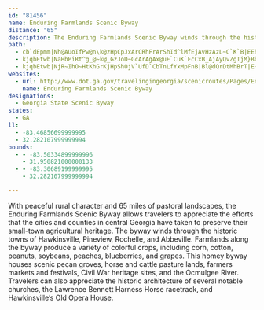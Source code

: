 ```yaml
---
id: "81456"
name: Enduring Farmlands Scenic Byway
distance: "65"
description: The Enduring Farmlands Scenic Byway winds through the historic towns of Hawkinsville, Pineview, Rochelle, and Abbeville, showcasing the area’s rural character and pastoral landscapes.
path:
  - cb`dEpmm|Nh@AUoIfPw@n\k@zHpCpJxArCRhFrArShId^lMfEjAvHzAzL~C`K`B|EEhSoBdLsBp^yHpo@oNtHYlg@lE|DGhAQ|JeD|HaDjGkC|BaBnAqAx@oAdLuQfKgO~CgCdDgBvD_BxE_B`o@{NlEoAlC_B|V{RtNiI~N_IbEyCpKaJjDaDzD{CzI}HdKkIjb@c`@xRqR~CqCdCmAxFkA|Um@bHe@vAa@t@]lBuAbZ}WpCsAhAS~BIpMPnG_@`\{Exf@kJnAa@rAy@pJoKhA_AlHyEdj@k\hEsBfE_Bb]gLbqAgh@|bBop@lEsBrDyBnI{F`c@{WnZbBxDz@lF~BvVnMfF~CrLbIjE~CxCpCzFnGhD~Cf_@pPxN`NnBxA|C`BrDv@x[`EtEv@tXpKdRzHzZ~KlGdClAj@
  - kjqbEtwb|NaHbPiRt^g_@~k@_GzJoD~GcArAgAx@uE`CuK`FcCxB_AjAyQvZgIjM}BbCmElDge@`]iG|FgIlJ}FbI{AtCg@bB]xBOlB[~i@FhA\jBhCzHTxAJrCwBjd@kDpQ_DrN_AbC{GlOuBlHyNn{@cF`\cDlWmB|Me`A]kLUqFi@c[qF{NwAsd@SesAeBB{m@p@isAUwx@?qh@K}I_Oi_B}Dam@o@yEmCcNYyCIyBDeg@EoA[qBy@gBgHkGy@aBe@mBMaLOe`@_@{T?C
  - kjqbEtwb|NjR~IhO~HtKhGrKjHpShOjV`UfD`CbTnLfYxMpFnB|Bl@dQrDtMhBrT|E~c@rLbFxAxQtGxNzEzHvCdGrC~DlCx]pWhBzA`m@zn@`AnApA`CZdAl@zDpFSzcBCns@MHeS?{x@EsJScBmAkEwCsFmC{CeLeKmDoDsCaEgBeDeByE{DoN}IkYm@_Du@oFY}EIiFNmuBOoEm@sE}@aFiRav@mBaHq^wzA_H{WaEiLkf@yhAcKeWqYwz@oRyfAyOss@uA{HeBuL}@yIa@uIKcIHkEMqWDiO}PFmCPgBlF{HhSkArDmVvo@sBfE}DfGqBvEa@tB{Hdg@sFv^_AtEw@lCsHtSqC`Jua@|xAeDrKaD|GkOnYkM|VmE`I{CzDmNrO}a@`c@sBpDkAzC}@xDSdBQrEh@rUMpGk@tDiEhTeG`V}HdXmChKoLxf@}Mr]?@
websites:
  - url: http://www.dot.ga.gov/travelingingeorgia/scenicroutes/Pages/EnduringFarmlands.aspx
    name: Enduring Farmlands Scenic Byway
designations:
  - Georgia State Scenic Byway
states:
  - GA
ll:
  - -83.46856699999995
  - 32.282107999999994
bounds:
  - - -83.50334899999996
    - 31.950821000000133
  - - -83.30689199999995
    - 32.282107999999994

---
```


With peaceful rural character and 65 miles of pastoral landscapes, the Enduring Farmlands Scenic Byway allows travelers to appreciate the efforts that the cities and counties in central Georgia have taken to preserve their small-town agricultural heritage. The byway winds through the historic towns of Hawkinsville, Pineview, Rochelle, and Abbeville. Farmlands along the byway produce a variety of colorful crops, including corn, cotton, peanuts, soybeans, peaches, blueberries, and grapes. This homey byway houses scenic pecan groves, horse and cattle pasture lands, farmers markets and festivals, Civil War heritage sites, and the Ocmulgee River. Travelers can also appreciate the historic architecture of several notable churches, the Lawrence Bennett Harness Horse racetrack, and Hawkinsville’s Old Opera House.
